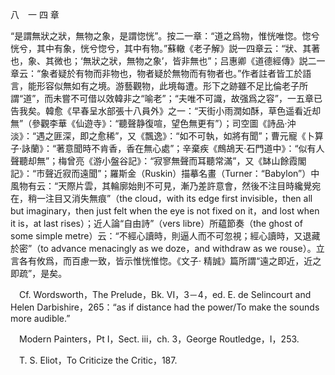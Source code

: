 八　一 四 章

“是謂無狀之狀，無物之象，是謂惚恍”。按二一章：“道之爲物，惟恍唯惚。惚兮恍兮，其中有象，恍兮惚兮，其中有物。”蘇轍《老子解》説一四章云：“狀、其著也，象、其微也；‘無狀之狀，無物之象’，皆非無也”；吕惠卿《道德經傳》説二一章云：“象者疑於有物而非物也，物者疑於無物而有物者也。”作者註者皆工於語言，能形容似無如有之境。游藝觀物，此境每遭。形下之跡雖不足比倫老子所謂“道”，而未嘗不可借以效韓非之“喻老”；“夫唯不可識，故强爲之容”，一五章已告我矣。韓愈《早春呈水部張十八員外》之一：“天街小雨潤如酥，草色遥看近却無”（參觀李華《仙遊寺》：“聽聲静復喧，望色無更有”）；司空圖《詩品·沖淡》：“遇之匪深，即之愈稀”，又《飄逸》：“如不可執，如將有聞”；曹元寵《卜算子·詠蘭》：“著意聞時不肯香，香在無心處”；辛棄疾《鷓鴣天·石門道中》：“似有人聲聽却無”；梅曾亮《游小盤谷記》：“寂寥無聲而耳聽常滿”，又《缽山餘霞閣記》：“市聲近寂而遠聞”；羅斯金（Ruskin）描摹名畫（Turner：“Babylon”）中風物有云：“天際片雲，其輪廓始則不可見，漸乃差許意會，然後不注目時纔覺宛在，稍一注目又消失無痕”（the cloud，with its edge first invisible，then all but imaginary，then just felt when the eye is not fixed on it，and lost when it is，at last rises）；近人論“自由詩”（vers libre）所藴節奏（the ghost of some simple metre）云：“不經心讀時，則逼人而不可忽視；經心讀時，又退藏於密”（to advance menacingly as we doze，and withdraw as we rouse）。立言各有攸爲，而百慮一致，皆示惟恍惟惚。《文子·
精誠》篇所謂“遠之即近，近之即疏”，是矣。











　Cf. Wordsworth，The Prelude，Bk. VI，3－4，ed. E. de Selincourt and Helen Darbishire，265：“as if distance had the power/To make the sounds more audible.”

　Modern Painters，Pt I，Sect. iii，ch. 3，George Routledge，I，253.

　T. S. Eliot，To Criticize the Critic，187.